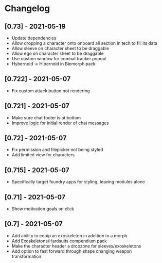 # Changelog

## [0.73] - 2021-05-19

- Update dependencies
- Allow dropping a character onto onboard ali section in tech to fill its data
- Allow sleeve on character sheet to be draggable
- Allow ego on character sheet to be draggable
- Use custom window for combat tracker popout
- Hybernoid -> Hibernoid in Biomorph pack

## [0.722] - 2021-05-07

- Fix custom attack button not rendering

## [0.721] - 2021-05-07

- Make sure chat footer is at bottom
- Improve logic for initial render of chat messages

## [0.72] - 2021-05-07

- Fix permission and filepicker not being styled
- Add limited view for characters

## [0.715] - 2021-05-07

- Specifically target foundry apps for styling, leaving modules alone

## [0.71] - 2021-05-07

- Show motivation goals on click

## [0.7] - 2021-05-07

- Add ability to equip an exoskeleton in addition to a morph
- Add Exoskeletons/Hardsuits compendium pack
- Make the character header a dropzone for sleeves/exoskeletons
- Add option to fast forward through shape changing weapon transformation
